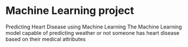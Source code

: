 # Machine Learning project
Predicting Heart Disease using Machine Learning
The Machine Learning model capable of predicting weather or not someone has heart disease based on their medical attributes
